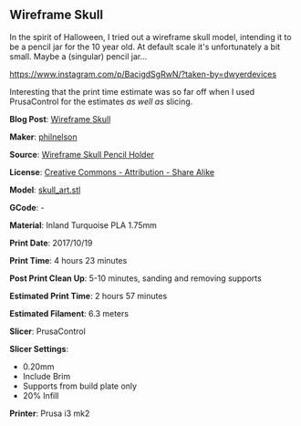 ## Wireframe Skull

In the spirit of Halloween, I tried out a wireframe skull model, intending it to be
a pencil jar for the 10 year old. At default scale it's unfortunately a bit small. Maybe
a (singular) pencil jar...

https://www.instagram.com/p/BacigdSgRwN/?taken-by=dwyerdevices

Interesting that the print time estimate was so far off when I used PrusaControl for
the estimates _as well as_ slicing.

**Blog Post**: [Wireframe Skull](http://www.dwyerdevices.com/2017/10/24/wireframe-skull/)

**Maker**: [philnelson](https://www.thingiverse.com/philnelson)

**Source**: [Wireframe Skull Pencil Holder](https://www.thingiverse.com/thing:1388237)

**License**: [Creative Commons - Attribution - Share Alike](http://creativecommons.org/licenses/by-sa/3.0/)

**Model**: [skull_art.stl](https://www.thingiverse.com/download:2156391)

**GCode**: -

**Material**: Inland Turquoise PLA 1.75mm

**Print Date**: 2017/10/19

**Print Time**: 4 hours 23 minutes

**Post Print Clean Up**: 5-10 minutes, sanding and removing supports

**Estimated Print Time**: 2 hours 57 minutes

**Estimated Filament**: 6.3 meters

**Slicer**: PrusaControl

**Slicer Settings**:

 - 0.20mm
 - Include Brim
 - Supports from build plate only
 - 20% Infill

**Printer**: Prusa i3 mk2